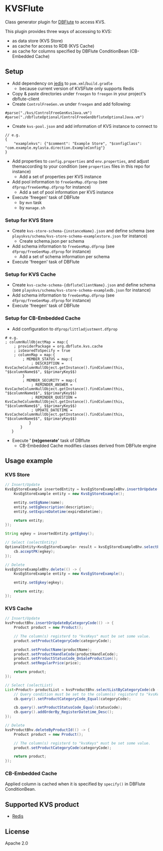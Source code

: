 # KVSFlute
Class generator plugin for [DBFlute](http://dbflute.seasar.org/) to access KVS.

This plugin provides three ways of accessing to KVS:
- as data store (KVS Store)
- as cache for access to RDB (KVS Cache)
- as cache for columns specified by DBFlute ConditionBean (CB-Embedded Cache)

## Setup
- Add dependency on [jedis](https://github.com/xetorthio/jedis) to `pom.xml`/`build.gradle`
   - because current version of KVSFlute only supports Redis
- Copy & paste directories under `freegen` to `freegen` in your project's dbflute-client
- Create `ControlFreeGen.vm` under `freegen` and add following:
```
#parse("./kvs/ControlFreeGenKvsJava.vm")
#parse("./dbfluteOptional/ControlFreeGenDbfluteOptionalJava.vm")
```
- Create `kvs-pool.json` and add information of KVS instance to connect to
```
// e.g.
{
    "examplekvs": {"$comment": "Example Store", "$configClass": "com.example.mylasta.direction.ExampleConfig"}
}
```
- Add properties to `config.properties` and `env.properties`, and adjust themaccording to your condition (see `properties` files in this repo for instance)
   - Add a set of properties per KVS instance
- Add pool information to `freeGenMap.dfprop` (see `dfprop/freeGenMap.dfprop` for instance)
   - Add a set of pool information per KVS instance
- Execute 'freegen' task of DBFlute
   - by `mvn` task
   - by `manage.sh`

### Setup for KVS Store
- Create `kvs-store-schema-{instanceName}.json` and define schema (see `playskvs/schema/kvs-store-schema-examplestore.json` for instance)
   - Create schema.json per schema
- Add schema information to `freeGenMap.dfprop` (see `dfprop/freeGenMap.dfprop` for instance)
   - Add a set of schema information per schema
- Execute 'freegen' task of DBFlute

### Setup for KVS Cache
- Create `kvs-cache-schema-{dbfluteClientName}.json` and define schema (see `playskvs/schema/kvs-store-schema-exampledb.json` for instance)
- Add schema information to `freeGenMap.dfprop` (see `dfprop/freeGenMap.dfprop` for instance)
- Execute 'freegen' task of DBFlute

### Setup for CB-Embedded Cache
- Add configuration to `dfprop/littladjustment.dfprop`
```
# e.g.
; columnNullObjectMap = map:{
    ; providerPackage = org.dbflute.kvs.cache
    ; isGearedToSpecify = true
    ; columnMap = map:{
        ; MEMBER_STATUS = map:{
            ; DESCRIPTION = KvsCacheColumnNullObject.getInstance().findColumn(this, "$$columnName$$", $$primaryKey$$)
        }
        ; MEMBER_SECURITY = map:{
            ; REMINDER_ANSWER = KvsCacheColumnNullObject.getInstance().findColumn(this, "$$columnName$$", $$primaryKey$$)
            ; REMINDER_QUESTION = KvsCacheColumnNullObject.getInstance().findColumn(this, "$$columnName$$", $$primaryKey$$)
            ; UPDATE_DATETIME = KvsCacheColumnNullObject.getInstance().findColumn(this, "$$columnName$$", $$primaryKey$$)
           }
       }
   }
   ```
- Execute **' (re)generate'** task of DBflute
   - CB-Embedded Cache modifies classes derived from DBFlute engine 

## Usage example
### KVS Store
```java
// Insert/Update
KvsEgStoreExample insertedEntity = kvsEgStoreExampleBhv.insertOrUpdate(() -> {
    KvsEgStoreExample entity = new KvsEgStoreExample();

    entity.setEgName(name);
    entity.setEgDescription(description);
    entity.setExpireDatetime(expireDatetime);

    return entity;
});

String egkey = insertedEntity.getEgkey();

// Select (selectEntity)
OptionalEntity<KvsEgStoreExample> result = kvsEgStoreExampleBhv.selectEntity(cb -> {
    cb.acceptPK(egkey);
});

// Delete
kvsEgStoreExampleBhv.delete(() -> {
    KvsEgStoreExample entity = new KvsEgStoreExample();

    entity.setEgkey(egkey);

    return entity;
});
```

### KVS Cache
```java
// Insert/Update
kvsProductBhv.insertOrUpdateByCategoryCode(() -> {
    Product product = new Product();

    // The column(s) registerd to "kvsKeys" must be set some value.
    product.setProductCategoryCode(categoryCode);

    product.setProductName(productName);
    product.setProductHandleCode(productHandleCode);
    product.setProductStatusCode_OnSaleProduction();
    product.setRegularPrice(price);

    return product;
});

// Select (selectList)
List<Product> productList = kvsProductBhv.selectListByCategoryCode(cb -> {
    // Query condition must be set to the column(s) registerd to "kvsKeys."
    cb.query().setProductCategoryCode_Equal(categoryCode);

    cb.query().setProductStatusCode_Equal(statusCode);
    cb.query().addOrderBy_RegisterDatetime_Desc();
});

// Delete
kvsProductBhv.deleteByProductId(() -> {
    Product product = new Product();

    // The column(s) registerd to "kvsKeys" must be set some value.
    product.setProductCategoryCode(categoryCode);

    return product;
});
```

### CB-Embedded Cache
Applied column is cached when it is specified by `specify()` in DBFlute ConditionBean.

## Supported KVS product
- [Redis](https://redis.io/)

## License
Apache 2.0
